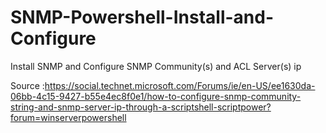# SNMP-Powershell-Install-and-Configure
Install SNMP and Configure SNMP Community(s) and ACL Server(s) ip

Source :https://social.technet.microsoft.com/Forums/ie/en-US/ee1630da-06bb-4c15-9427-b55e4ec8f0e1/how-to-configure-snmp-community-string-and-snmp-server-ip-through-a-scriptshell-scriptpower?forum=winserverpowershell
